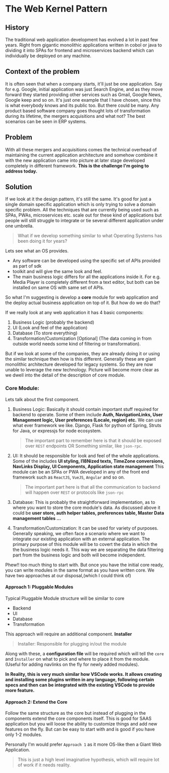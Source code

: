 # The Web Kernel Pattern

## History

The traditional web application development has evolved a lot in past few years. Right from 
gigantic monolithic applications written in cobol or java to dividing it into SPAs for 
frontend and microservices backend which can individually be deployed on any machine.

## Context of the problem

It is often seen that when a company starts, it'll just be one application. Say for e.g. 
Google, initial application was just Search Engine, and as they move forward they started 
providing other services such as Gmail, Google News, Google keep and so on. It's just one 
example that I have chosen, since this is what everybody knows and its public too. But 
there could be many. Any product based software company goes thought lots of 
transformation during its lifetime, the mergers acquisitions and what not? The best 
scenarios can be seen in ERP systems.

## Problem

With all these mergers and acquisitions comes the technical overhead of maintaining the 
current application architecture and somehow combine it with the new application came into 
picture at later stage developed completely in different framework.
**This is the challenge I'm going to address today.**

## Solution

If we look at it the design pattern, it's still the same. It's good for just a single 
domain specific application which is only trying to solve a domain specific problem. All 
the techniques that are currently being used such as SPAs, PWAs, microservices etc. scale 
out for these kind of applications but people will still struggle to integrate or tie 
several different application under one umbrella.

> What if we develop something similar to what Operating Systems has been doing
> it for years?

Lets see what an OS provides.
* Any software can be developed using the specific set of APIs provided as part of sdk 
* toolkit and will give the same look and feel.
* The main business logic differs for all the applications inside it. For e.g. Media Player 
  is completely different from a text editor, but both can be installed on same OS with 
  same set of APIs.

So what I'm suggesting is develop a **core** module for web application and the deploy actual business application on top of it. But how do we do that?

If we really look at any web application it has 4 basic components:
1. Business Logic (probably the backend)
2. UI (Look and feel of the application)
3. Database (To store everything)
4. Transformation/Customization [Optional] (The data coming in from outside
   world needs some kind of filtering or transformation).

But if we look at some of the companies, they are already doing it or using the similar 
technique then how is this different. Generally these are giant monolithic architecture 
developed for legacy systems. So they are now unable to leverage the new technology. 
Picture will become more clear as we dwell into the detail of the description of core 
module.

### Core Module:

Lets talk about the first component.
1. Business Logic: Basically it should contain important stuff required for backend to 
   operate. Some of them include **Auth, NavigationLinks, User Management logic, User 
   preferences (Locale, region) etc.**
   We can use what ever framework we like. Django, Flask for python of Spring, Struts for 
   Java, or expressjs for node ecosystem.
   > The important part to remember here is that it should be exposed over `REST` endpoints
   > OR Something similar, like `json-rpc`.
   
2. UI: It should be responsible for look and feel of the whole applications. Some of the 
   includes **UI styling, I18Nized texts, TimeZone conversions, NavLinks Display, UI 
   Components, Application state management** 
   This module can be an SPAs or PWA developed in any of the front end framework such as 
   `ReactJS`, `VueJS`, `Angular` and so on.
   > The important part here is that all the communication to backend will happen over
   > `REST` or protocols like `json-rpc`

3. Database:
   This is probably the straightforward implementation, as to where you want to store the 
   core module's data. As discussed above it could be **user store, auth helper tables, 
   preferences table, Master Data management tables ...**

4. Transformation/Customization:
   It can be used for variety of purposes.
   Generally speaking, we often face a scenario where we want to integrate our existing
   application with an external application. The primary purpose of this module will be to
   covert the data in which the the business logic needs it. This way we are separating the
   data filtering part from the business logic and both will become independent.

Phew!! too much thing to start with. But once you have the initial core ready, you can 
write modules in the same format as you have written core. We have two approaches at our 
disposal,(which I could think of)

#### Approach 1: Pluggable Modules

Typical Pluggable Module structure will be similar to core
* Backend
* UI
* Database
* Transformation

This approach will require an additional component. **Installer**
>Installer: Responsible for plugging in/out the module 

Along with these, a **configuration file** will be required which will tell the `core` and 
`Installer` on what to pick and where to place it from the module. (Useful for adding 
navlinks on the fly for newly added modules).

**In Reality, this is very much similar how VSCode works. It allows creating and installing
some plugins written in any language, following certain specs and then can be integrated
with the existing VSCode to provide more feature.**

#### Approach 2: Extend the Core

Follow the same structure as the core but instead of plugging in the components extend the 
core components itself. This is good for SAAS application but you will loose the ability to 
customize things and add new features on the fly. But can be easy to start with and is good 
if you have only 1-2 modules.

Personally I'm would prefer `Approach 1` as it more OS-like then a Giant Web Application.

> This is just a high level imaginative hypothesis, which will require
> lot of work if it needs reality.